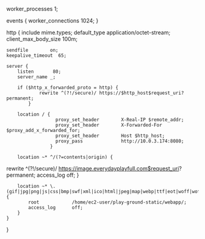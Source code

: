worker_processes  1;

events {
    worker_connections  1024;
}

http {
    include       mime.types;
    default_type  application/octet-stream;
    client_max_body_size 100m;

    sendfile        on;
    keepalive_timeout  65;

    server {
        listen       80;
        server_name _;

        if ($http_x_forwarded_proto = http) {
                rewrite ^(?!/secure)/ https://$http_host$request_uri? permanent;
            }

        location / {
                      proxy_set_header        X-Real-IP $remote_addr;
                      proxy_set_header        X-Forwarded-For $proxy_add_x_forwarded_for;
                      proxy_set_header        Host $http_host;
                      proxy_pass              http://10.0.3.174:8080;
                    }

        location ~* ^/(?=contents|origin) {

rewrite ^(?!/secure)/ https://image.everydayplayfull.com$request_uri? permanent;
            access_log          off;
        }

        location ~* \.(gif|jpg|png|js|css|bmp|swf|xml|ico|html|jpeg|map|webp|ttf|eot|woff|woff2|html)$ {
            root            /home/ec2-user/play-ground-static/webapp/;
            access_log      off;
        }
    }
}